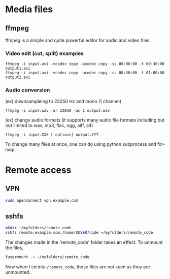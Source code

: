 # Media files
## ffmpeg
ffmpeg is a simple and quite powerful editor for audio and video files.

### Video edit (cut, split) examples
```
ffmpeg -i input.avi -vcodec copy -acodec copy -ss 00:00:00 -t 00:30:00 output1.avi
ffmpeg -i input.avi -vcodec copy -acodec copy -ss 00:30:00 -t 01:00:00 output2.avi
```

### Audio conversion
(ex) downsampleing to 22050 Hz and mono (1 channel)
```
ffmpeg -i input.wav -ar 22050 -ac 1 output.wav
```
(ex) change audio formats (it supports many audio file formats including but not limited to wav, mp3, flac, ogg, aiff, aif)
```
ffmpeg -i input.XXX [-options] output.YYY
```
To change many files at once, one can do using python subprocess and for-loop.

# Remote access
## VPN
```bash
sudo openconnect vpn.example.com
```
## sshfs
```bash
mkdir ~/myfolders/remote_code
sshfs remote.example.com:/home/$USER/code ~/myfolders/remote_code
```
The changes made in the 'remote_code' folder takes an effect. To unmount the files,
```bash
fusermount -u ~/myfolders/remote_code
```
Now when I cd into `/remote_code`, those files are not seen as they are unmounted.
